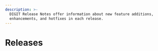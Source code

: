 ```yaml
---
description: >-
  DIGIT Release Notes offer information about new feature additions,
  enhancements, and hotfixes in each release.
---
```


# Releases

